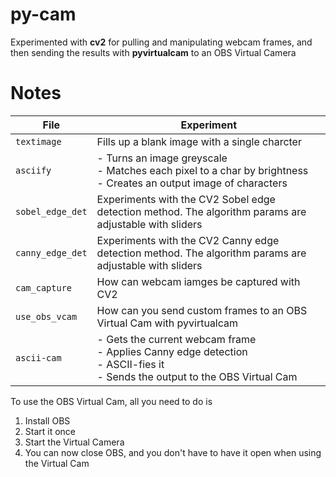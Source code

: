 # py-cam
Experimented with **cv2** for pulling and manipulating webcam frames, and then sending the results with **pyvirtualcam** to an OBS Virtual Camera

# Notes

| File | Experiment |
|---|---|
| `textimage` | Fills up a blank image with a single charcter |
| `asciify` | - Turns an image greyscale </br> - Matches each pixel to a char by brightness </br> - Creates an output image of characters |
| `sobel_edge_det` | Experiments with the CV2 Sobel edge detection method. The algorithm params are adjustable with sliders |
| `canny_edge_det` | Experiments with the CV2 Canny edge detection method. The algorithm params are adjustable with sliders |
| `cam_capture` | How can webcam iamges be captured with CV2 |
| `use_obs_vcam` | How can you send custom frames to an OBS Virtual Cam with pyvirtualcam |
| `ascii-cam` | - Gets the current webcam frame </br> - Applies Canny edge detection </br> - ASCII-fies it </br> - Sends the output to the OBS Virtual Cam|

To use the OBS Virtual Cam, all you need to do is
1. Install OBS
2. Start it once
3. Start the Virtual Camera
4. You can now close OBS, and you don't have to have it open when using the Virtual Cam   